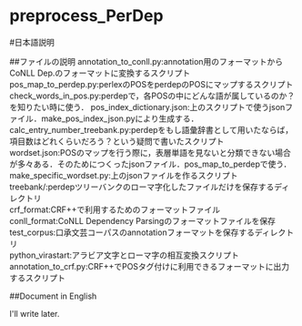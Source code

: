 preprocess_PerDep
=================

#日本語説明

##ファイルの説明
annotation_to_conll.py:annotation用のフォーマットからCoNLL Dep.のフォーマットに変換するスクリプト  
pos_map_to_perdep.py:perlexのPOSをperdepのPOSにマップするスクリプト  
check_words_in_pos.py:perdepで，各POSの中にどんな語が属しているのか？を知りたい時に使う．
pos_index_dictionary.json:上のスクリプトで使うjsonファイル．make_pos_index_json.pyにより生成する．  
calc_entry_number_treebank.py:perdepをもし語彙辞書として用いたならば，項目数はどれくらいだろう？という疑問で書いたスクリプト  
wordset.json:POSのマップを行う際に，表層単語を見ないと分類できない場合が多々ある．そのためにつくったjsonファイル．pos_map_to_perdepで使う．  
make_specific_wordset.py:上のjsonファイルを作るスクリプト  
treebank/:perdepツリーバンクのローマ字化したファイルだけを保存するディレクトリ  
crf_format:CRF++で利用するためのフォーマットファイル  
conll_format:CoNLL Dependency Parsingのフォーマットファイルを保存  
test_corpus:口承文芸コーパスのannotationフォーマットを保存するディレクトリ  
python_virastart:アラビア文字とローマ字の相互変換スクリプト
annotation_to_crf.py:CRF++でPOSタグ付けに利用できるフォーマットに出力するスクリプト  



##Document in English

I'll write later.  
